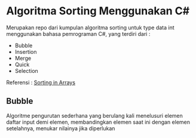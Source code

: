 # Algoritma Sorting Menggunakan C#
Merupakan repo dari kumpulan algoritma sorting untuk type data int menggunakan bahasa pemrograman C#, yang terdiri dari :

- Bubble
- Insertion
- Merge
- Quick
- Selection

Referensi : [Sorting in Arrays](https://www.thedshandbook.com/sorting-in-arrays/)

## Bubble  
Algoritme pengurutan sederhana yang berulang kali menelusuri elemen daftar input demi elemen, membandingkan elemen saat ini dengan elemen setelahnya, menukar nilainya jika diperlukan

